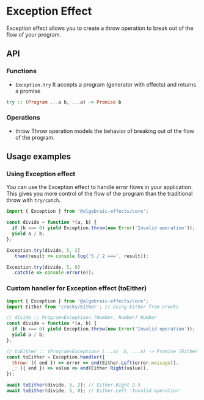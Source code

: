
# Exception Effect
Exception effect allows you to create a throw operation to break out of the flow of your program.

## API

### Functions

* `Exception.try`
It accepts a program (generator with effects) and returns a promise
```haskell
try :: (Program ...a b, ...a) -> Promise b
```


### Operations

* throw
Throw operation models the behavior of breaking out of the flow of the program.



## Usage examples

### Using Exception effect
You can use the Exception effect to handle error flows in your application. This gives you more control of the flow of the program than the traditional throw with `try/catch`.

```js
import { Exception } from '@algebraic-effects/core';

const divide = function *(a, b) {
  if (b === 0) yield Exception.throw(new Error('Invalid operation'));
  yield a / b;
};

Exception.try(divide, 5, 2)
  .then(result => console.log('5 / 2 ===', result));

Exception.try(divide, 5, 0)
  .catch(e => console.error(e));
```



### Custom handler for Exception effect (toEither)

```js
import { Exception } from '@algebraic-effects/core';
import Either from 'crocks/Either'; // Using Either from crocks

// divide :: Program<Exception> (Number, Number) Number
const divide = function *(a, b) {
  if (b === 0) yield Exception.throw(new Error('Invalid operation'));
  yield a / b;
};

// toEither :: (Program<Exception> (...a)  b, ...a) -> Promise (Either Error b)
const toEither = Exception.handler({
  throw: ({ end }) => error => end(Either.Left(error.message)),
  _: ({ end }) => value => end(Either.Right(value)),
});

await toEither(divide, 5, 2); // Either.Right 2.5
await toEither(divide, 5, 0); // Either.Left 'Invalid operation'
```
